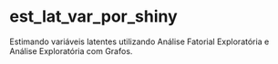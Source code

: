 # est_lat_var_por_shiny
Estimando variáveis latentes utilizando Análise Fatorial Exploratória e Análise Exploratória com Grafos.
